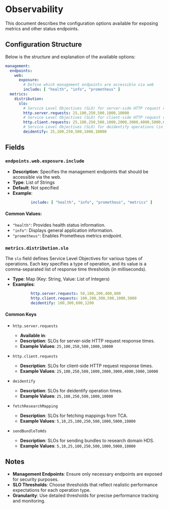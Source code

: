 # Observability <Badge type="tip" text="All Agents" />

This document describes the configuration options available for exposing metrics and other status
endpoints.

## Configuration Structure

Below is the structure and explanation of the available options:

```yaml
management:
  endpoints:
    web:
      exposure:
        # Define which management endpoints are accessible via web
        include: [ "health", "info", "prometheus" ]
  metrics:
    distribution:
      slo:
        # Service Level Objectives (SLO) for server-side HTTP request response times (in milliseconds)
        http.server.requests: 25,100,250,500,1000,10000
        # Service Level Objectives (SLO) for client-side HTTP request response times (in milliseconds)
        http.client.requests: 25,100,250,500,1000,2000,3000,4000,5000,6000,7000,8000,9000,10000
        # Service Level Objectives (SLO) for deidentify operations (in milliseconds)
        deidentify: 25,100,250,500,1000,10000
```

## Fields

### `endpoints.web.exposure.include`

* **Description**: Specifies the management endpoints that should be accessible via the web.
* **Type**: List of Strings
* **Default**: Not specified
* **Example**:
  ```yaml
          include: [ "health", "info", "prometheus", "metrics" ]
  ```

#### Common Values:

* `"health"`: Provides health status information.
* `"info"`: Displays general application information.
* `"prometheus"`: Enables Prometheus metrics endpoint.

### `metrics.distribution.slo`

The `slo` field defines Service Level Objectives for various types of operations. Each key specifies
a type of operation, and its value is a comma-separated list of response time thresholds (in
milliseconds).

* **Type**: Map (Key: String, Value: List of Integers)
* **Examples**:
  ```yaml
          http.server.requests: 50,100,200,400,800
          http.client.requests: 100,200,300,500,1000,5000
          deidentify: 100,300,600,1200
  ```

#### Common Keys

* `http.server.requests` <Badge type="tip" text="All Agents" />
  * **Available in**: 
  * **Description**: SLOs for server-side HTTP request response times.
  * **Example Values**: `25,100,250,500,1000,10000`

* `http.client.requests` <Badge type="tip" text="All Agents" />
  * **Description**: SLOs for client-side HTTP request response times.
  * **Example Values**: `25,100,250,500,1000,2000,3000,4000,5000,10000`

* `deidentify` <Badge type="tip" text="Clinical Domain Agent" /><Badge type="tip" text="Research Domain Agent" />
  * **Description**: SLOs for deidentify operation times.
  * **Example Values**: `25,100,250,500,1000,10000`

* `fetchResearchMapping` <Badge type="tip" text="Research Domain Agent" />
  * **Description**: SLOs for fetching mappings from TCA.
  * **Example Values**: `5,10,25,100,250,500,1000,5000,10000`

* `sendBundleToHds` <Badge type="tip" text="Research Domain Agent" />
  * **Description**: SLOs for sending bundles to research domain HDS.
  * **Example Values**: `5,10,25,100,250,500,1000,5000,10000`

## Notes

* **Management Endpoints**: Ensure only necessary endpoints are exposed for security purposes.
* **SLO Thresholds**: Choose thresholds that reflect realistic performance expectations for each
  operation type.
* **Granularity**: Use detailed thresholds for precise performance tracking and monitoring.
